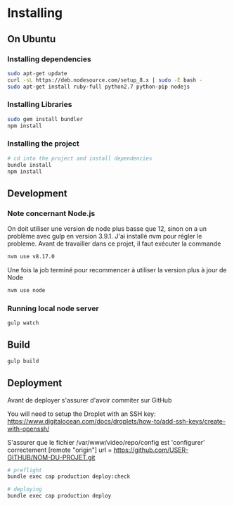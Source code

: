 # Installing

## On Ubuntu

### Installing dependencies

```bash
sudo apt-get update
curl -sL https://deb.nodesource.com/setup_8.x | sudo -E bash -
sudo apt-get install ruby-full python2.7 python-pip nodejs
```

### Installing Libraries

```bash
sudo gem install bundler
npm install
```

### Installing the project

```bash
# cd into the project and install dependencies
bundle install
npm install
```

## Development

### Note concernant Node.js
On doit utiliser une version de node plus basse que 12, sinon on a un problème avec gulp en version 3.9.1.
J'ai installé nvm pour régler le probleme.
Avant de travailler dans ce projet, il faut exécuter la commande
```bash
nvm use v8.17.0
```
Une fois la job terminé pour recommencer à utiliser la version plus à jour de Node
```bash
nvm use node
```


### Running local node server

```bash
gulp watch
```

## Build

```bash
gulp build
```

## Deployment

Avant de deployer s'assurer d'avoir commiter sur GitHub

You will need to setup the Droplet with an SSH key: <https://www.digitalocean.com/docs/droplets/how-to/add-ssh-keys/create-with-openssh/>

S'assurer que le fichier /var/www/video/repo/config est 'configurer' correctement
[remote "origin"]
    url = https://github.com/USER-GITHUB/NOM-DU-PROJET.git

```bash
# preflight
bundle exec cap production deploy:check

# deploying
bundle exec cap production deploy
```